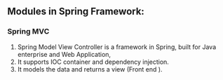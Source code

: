## Modules in Spring Framework: 


### Spring MVC
1. Spring Model View Controller is a framework in Spring, built for Java enterprise and Web Application, 
2. It supports IOC container and dependency injection.
3. It models the data and returns a view (Front end ). 